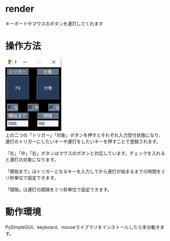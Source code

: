 # render
  キーボードやマウスのボタンを連打してくれます
# 操作方法
  ![ウィンドウイメージ](render.jpg "aaa")<br>
  上の二つの「トリガー」「対象」ボタンを押すとそれぞれ入力受付状態になり、連打のトリガーにしたいキーや連打をしたいキーを押すことで登録されます。<br><br>
  「左」「中」「右」ボタンはマウスのボタンと対応しています。チェックを入れると連打の対象になります。<br><br>
  「開始まで」はトリガーとなるキーを入力してから連打が始まるまでの時間をミリ秒単位で設定できます。<br><br>
  「間隔」は連打の間隔をミリ秒単位で設定できます。
# 動作環境
  PySimpleGUI、keyboard、mouseライブラリをインストールしたら多分動きます。
